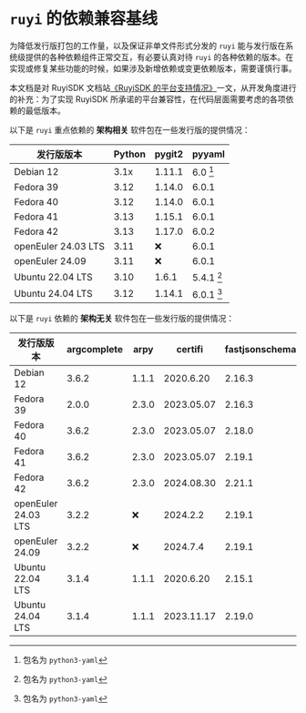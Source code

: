 # `ruyi` 的依赖兼容基线

为降低发行版打包的工作量，以及保证非单文件形式分发的 `ruyi` 能与发行版在系统级提供的各种依赖组件正常交互，有必要认真对待
`ruyi` 的各种依赖的版本。在实现或修复某些功能的时候，如果涉及新增依赖或变更依赖版本，需要谨慎行事。

本文档是对 RuyiSDK 文档站[《RuyiSDK 的平台支持情况》](https://ruyisdk.org/docs/Other/platform-support/)一文，从开发角度进行的补充：为了实现 RuyiSDK 所承诺的平台兼容性，在代码层面需要考虑的各项依赖的最低版本。

以下是 `ruyi` 重点依赖的 **架构相关** 软件包在一些发行版的提供情况：

| 发行版版本          | Python | pygit2 | pyyaml                 |
|---------------------|--------|--------|------------------------|
| Debian 12           | 3.1x   | 1.11.1 | 6.0   [^debian-pyyaml] |
| Fedora 39           | 3.12   | 1.14.0 | 6.0.1                  |
| Fedora 40           | 3.12   | 1.14.0 | 6.0.1                  |
| Fedora 41           | 3.13   | 1.15.1 | 6.0.1                  |
| Fedora 42           | 3.13   | 1.17.0 | 6.0.2                  |
| openEuler 24.03 LTS | 3.11   | :x:    | 6.0.1                  |
| openEuler 24.09     | 3.11   | :x:    | 6.0.1                  |
| Ubuntu 22.04 LTS    | 3.10   | 1.6.1  | 5.4.1 [^debian-pyyaml] |
| Ubuntu 24.04 LTS    | 3.12   | 1.14.1 | 6.0.1 [^debian-pyyaml] |

[^debian-pyyaml]: 包名为 `python3-yaml`

以下是 `ruyi` 依赖的 **架构无关** 软件包在一些发行版的提供情况：

| 发行版版本          | argcomplete | arpy  | certifi    | fastjsonschema | jinja2 | packaging | requests | rich   | semver | tomlkit | typing\_extensions |
| ------------------- | ----------- | ----- | ---------- | -------------- | ------ | --------- | -------- | ------ | ------ | ------- | ------------------ |
| Debian 12           | 3.6.2       | 1.1.1 | 2020.6.20  | 2.16.3         | 3.0.3  | 21.3      | 2.25.1   | 11.2.0 | 2.10.2 | 0.9.2   | 3.10.0.2           |
| Fedora 39           | 2.0.0       | 2.3.0 | 2023.05.07 | 2.16.3         | 3.1.4  | 23.1      | 2.28.2   | 13.5.2 | 3.0.2  | 0.11.4  | 4.12.2             |
| Fedora 40           | 3.6.2       | 2.3.0 | 2023.05.07 | 2.18.0         | 3.1.4  | 23.2      | 2.31.0   | 13.7.0 | 3.0.2  | 0.12.3  | 4.12.2             |
| Fedora 41           | 3.6.2       | 2.3.0 | 2023.05.07 | 2.19.1         | 3.1.4  | 24.1      | 2.32.3   | 13.7.1 | 3.0.2  | 0.12.4  | 4.12.2             |
| Fedora 42           | 3.6.2       | 2.3.0 | 2024.08.30 | 2.21.1         | 3.1.6  | 24.2      | 2.32.3   | 13.9.4 | 3.0.2  | 0.13.2  | 4.12.2             |
| openEuler 24.03 LTS | 3.2.2       | :x:   | 2024.2.2   | 2.19.1         | 3.1.3  | 23.2      | 2.31.0   | 13.7.1 | 3.0.2  | 0.12.3  | 4.10.0             |
| openEuler 24.09     | 3.2.2       | :x:   | 2024.7.4   | 2.19.1         | 3.1.3  | 23.2      | 2.31.0   | 13.7.1 | 3.0.2  | 0.12.3  | 4.12.2             |
| Ubuntu 22.04 LTS    | 3.1.4       | 1.1.1 | 2020.6.20  | 2.15.1         | 3.0.3  | 21.3      | 2.25.1   | 11.2.0 | 2.10.2 | 0.9.2   | 3.10.0.2           |
| Ubuntu 24.04 LTS    | 3.1.4       | 1.1.1 | 2023.11.17 | 2.19.0         | 3.1.2  | 24.0      | 2.31.0   | 13.7.1 | 2.10.2 | 0.12.4  | 4.10.0             |
